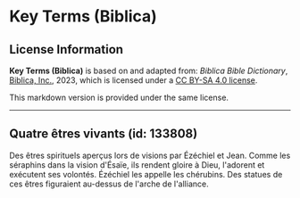 # Key Terms (Biblica)

## License Information

**Key Terms (Biblica)** is based on and adapted from: _Biblica Bible Dictionary_, [Biblica, Inc.](https://www.biblica.com/), 2023, which is licensed under a [CC BY-SA 4.0 license](https://creativecommons.org/licenses/by-sa/4.0/legalcode.en).

This markdown version is provided under the same license.



--------------------------------

## Quatre êtres vivants (id: 133808)

Des êtres spirituels aperçus lors de visions par Ézéchiel et Jean. Comme les séraphins dans la vision d'Ésaïe, ils rendent gloire à Dieu, l'adorent et exécutent ses volontés. Ézéchiel les appelle les chérubins. Des statues de ces êtres figuraient au\-dessus de l'arche de l'alliance.


